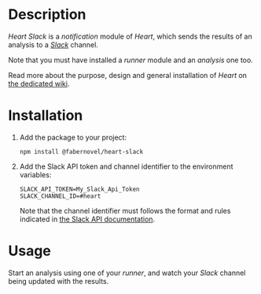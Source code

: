 # Description

_Heart Slack_ is a _notification_ module of _Heart_, which sends the results of an analysis to a _[Slack](https://slack.com)_ channel.

Note that you must have installed a _runner_ module and an _analysis_ one too.

Read more about the purpose, design and general installation of _Heart_ on [the dedicated wiki](https://gitlab.com/fabernovel/heart/wikis/What-is-Heart).

# Installation

1. Add the package to your project:

    ```shell
    npm install @fabernovel/heart-slack
    ```

2. Add the Slack API token and channel identifier to the environment variables:

    ```shell
    SLACK_API_TOKEN=My_Slack_Api_Token
    SLACK_CHANNEL_ID=#heart
    ```

    Note that the channel identifier must follows the format and rules indicated in [the Slack API documentation](https://api.slack.com/methods/chat.postMessage#channels).

# Usage

Start an analysis using one of your _runner_, and watch your _Slack_ channel being updated with the results.
